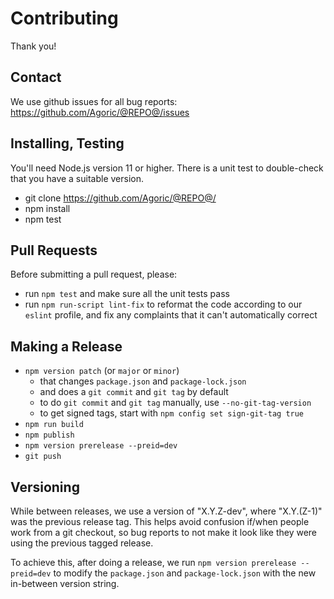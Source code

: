 # Contributing

Thank you!

## Contact

We use github issues for all bug reports: https://github.com/Agoric/@REPO@/issues

## Installing, Testing

You'll need Node.js version 11 or higher. There is a unit test to
double-check that you have a suitable version.

* git clone https://github.com/Agoric/@REPO@/
* npm install
* npm test

## Pull Requests

Before submitting a pull request, please:

* run `npm test` and make sure all the unit tests pass
* run `npm run-script lint-fix` to reformat the code according to our
  `eslint` profile, and fix any complaints that it can't automatically
  correct

## Making a Release

* `npm version patch` (or `major` or `minor`)
  * that changes `package.json` and `package-lock.json`
  * and does a `git commit` and `git tag` by default
  * to do `git commit` and `git tag` manually, use `--no-git-tag-version`
  * to get signed tags, start with `npm config set sign-git-tag true`
* `npm run build`
* `npm publish`
* `npm version prerelease --preid=dev`
* `git push`

## Versioning

While between releases, we use a version of "X.Y.Z-dev", where "X.Y.(Z-1)"
was the previous release tag. This helps avoid confusion if/when people work
from a git checkout, so bug reports to not make it look like they were using
the previous tagged release.

To achieve this, after doing a release, we run `npm version prerelease
--preid=dev` to modify the `package.json` and `package-lock.json` with
the new in-between version string.
